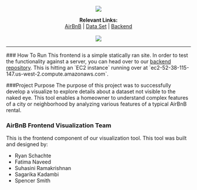 <p align="center">
  <img src ="http://i.imgur.com/7dLa81i.png" />
  <br/>
  <center>
  <b>Relevant Links:</b><br>
  <a href="https://www.airbnb.com/">AirBnB</a> |
  <a href="http://insideairbnb.com/">Data Set</a> |
  <a href="https://github.com/Schachte/dataviz-backend">Backend</a>
  <br><br>
  <img src ="https://img.shields.io/badge/578-Arizona%20State-orange.svg" />
  </center>
</p>
<hr/>
### How To Run
This frontend is a simple statically ran site. In order to test the functionality against a server, you can head over to our <a href="https://github.com/Schachte/dataviz-backend">backend repository</a>. This is hitting an `EC2 instance` running over at `ec2-52-38-115-147.us-west-2.compute.amazonaws.com`.

###Project Purpose
The purpose of this project was to successfully develop a visualize to explore details about a dataset not visible to the naked eye. This tool enables a homeowner to understand complex features of a city or neighborhood by analyzing various features of a typical AirBnB rental.

### AirBnB Frontend Visualization Team
This is the frontend component of our visualization tool. This tool was built and designed by:
- Ryan Schachte
- Fatima Naveed
- Suhasini Ramakrishnan
- Sagarika Kadambi
- Spencer Smith
